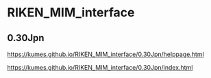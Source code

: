 # RIKEN_MIM_interface


## 0.30Jpn
https://kumes.github.io/RIKEN_MIM_interface/0.30Jpn/helppage.html

https://kumes.github.io/RIKEN_MIM_interface/0.30Jpn/index.html



